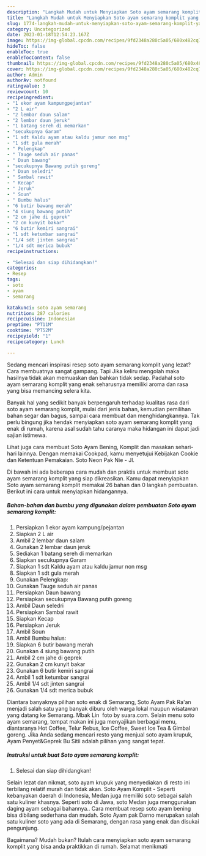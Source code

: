 ```yaml
---
description: "Langkah Mudah untuk Menyiapkan Soto ayam semarang komplit yang Menggugah Selera"
title: "Langkah Mudah untuk Menyiapkan Soto ayam semarang komplit yang Menggugah Selera"
slug: 1774-langkah-mudah-untuk-menyiapkan-soto-ayam-semarang-komplit-yang-menggugah-selera
category: Uncategorized
date: 2023-01-18T12:54:23.167Z
image: https://img-global.cpcdn.com/recipes/9fd2348a280c5a05/680x482cq70/soto-ayam-semarang-komplit-foto-resep-utama.jpg
hideToc: false
enableToc: true
enableTocContent: false
thumbnail: https://img-global.cpcdn.com/recipes/9fd2348a280c5a05/680x482cq70/soto-ayam-semarang-komplit-foto-resep-utama.jpg
cover: https://img-global.cpcdn.com/recipes/9fd2348a280c5a05/680x482cq70/soto-ayam-semarang-komplit-foto-resep-utama.jpg
author: Admin
authorAv: notfound
ratingvalue: 3
reviewcount: 10
recipeingredient:
- "1 ekor ayam kampungpejantan"
- "2 L air"
- "2 lembar daun salam"
- "2 lembar daun jeruk"
- "1 batang sereh di memarkan"
- "secukupnya Garam"
- "1 sdt Kaldu ayam atau kaldu jamur non msg"
- "1 sdt gula merah"
- " Pelengkap"
- " Tauge seduh air panas"
- " Daun bawang"
- "secukupnya Bawang putih goreng"
- " Daun seledri"
- " Sambal rawit"
- " Kecap"
- " Jeruk"
- " Soun"
- " Bumbu halus"
- "6 butir bawang merah"
- "4 siung bawang putih"
- "2 cm jahe di geprek"
- "2 cm kunyit bakar"
- "6 butir kemiri sangrai"
- "1 sdt ketumbar sangrai"
- "1/4 sdt jinten sangrai"
- "1/4 sdt merica bubuk"
recipeinstructions:

- "Selesai dan siap dihidangkan!"
categories:
- Resep
tags:
- soto
- ayam
- semarang

katakunci: soto ayam semarang 
nutrition: 287 calories
recipecuisine: Indonesian
preptime: "PT11M"
cooktime: "PT52M"
recipeyield: "1"
recipecategory: Lunch

---
```



Sedang mencari inspirasi resep soto ayam semarang komplit yang lezat? Cara membuatnya sangat gampang. Tapi Jika keliru mengolah maka hasilnya tidak akan memuaskan dan bahkan tidak sedap. Padahal soto ayam semarang komplit yang enak seharusnya memiliki aroma dan rasa yang bisa memancing selera kita.


Banyak hal yang sedikit banyak berpengaruh terhadap kualitas rasa dari soto ayam semarang komplit, mulai dari jenis bahan, kemudian pemilihan bahan segar dan bagus, sampai cara membuat dan menghidangkannya. Tak perlu bingung jika hendak menyiapkan soto ayam semarang komplit yang enak di rumah, karena asal sudah tahu caranya maka hidangan ini dapat jadi sajian istimewa.

Lihat juga cara membuat Soto Ayam Bening, Komplit dan masakan sehari-hari lainnya. Dengan memakai Cookpad, kamu menyetujui Kebijakan Cookie dan Ketentuan Pemakaian. Soto Neon Pak Nie - Jl.


Di bawah ini ada beberapa cara mudah dan praktis untuk membuat soto ayam semarang komplit yang siap dikreasikan. Kamu dapat menyiapkan Soto ayam semarang komplit memakai 26 bahan dan 0 langkah pembuatan. Berikut ini cara untuk menyiapkan hidangannya.

<!--inarticleads1-->

##### Bahan-bahan dan bumbu yang digunakan dalam pembuatan Soto ayam semarang komplit:

1. Persiapkan 1 ekor ayam kampung/pejantan
1. Siapkan 2 L air
1. Ambil 2 lembar daun salam
1. Gunakan 2 lembar daun jeruk
1. Sediakan 1 batang sereh di memarkan
1. Siapkan secukupnya Garam
1. Siapkan 1 sdt Kaldu ayam atau kaldu jamur non msg
1. Siapkan 1 sdt gula merah
1. Gunakan  Pelengkap:
1. Gunakan  Tauge seduh air panas
1. Persiapkan  Daun bawang
1. Persiapkan secukupnya Bawang putih goreng
1. Ambil  Daun seledri
1. Persiapkan  Sambal rawit
1. Siapkan  Kecap
1. Persiapkan  Jeruk
1. Ambil  Soun
1. Ambil  Bumbu halus:
1. Siapkan 6 butir bawang merah
1. Gunakan 4 siung bawang putih
1. Ambil 2 cm jahe di geprek
1. Gunakan 2 cm kunyit bakar
1. Gunakan 6 butir kemiri sangrai
1. Ambil 1 sdt ketumbar sangrai
1. Ambil 1/4 sdt jinten sangrai
1. Gunakan 1/4 sdt merica bubuk


Diantara banyaknya pilihan soto enak di Semarang, Soto Ayam Pak Ra&#39;an menjadi salah satu yang banyak diburu oleh warga lokal maupun wisatawan yang datang ke Semarang. Mbak Lin ️ foto by suara.com. Selain menu soto ayam semarang, tempat makan ini juga menyajikan berbagai menu, diantaranya Hot Coffee, Telur Rebus, Ice Coffee, Sweet Ice Tea &amp; Gimbal goreng. Jika Anda sedang mencari resto yang menjual soto ayam krupuk, Ayam Penyet&amp;Geprek Bu Sitii adalah pilihan yang sangat tepat. 

<!--inarticleads2-->

##### Instruksi untuk buat Soto ayam semarang komplit:


1. Selesai dan siap dihidangkan!

Selain lezat dan nikmat, soto ayam krupuk yang menyediakan di resto ini terbilang relatif murah dan tidak akan. Soto Ayam Komplit - Seperti kebanyakan daerah di Indonesia, Medan juga memiliki soto sebagai salah satu kuliner khasnya. Seperti soto di Jawa, soto Medan juga menggunakan daging ayam sebagai bahannya.. Cara membuat resep soto ayam bening bisa dibilang sederhana dan mudah. Soto Ayam pak Darno merupakan salah satu kuliner soto yang ada di Semarang, dengan rasa yang enak dan disukai pengunjung. 

Bagaimana? Mudah bukan? Itulah cara menyiapkan soto ayam semarang komplit yang bisa anda praktikkan di rumah. Selamat menikmati
